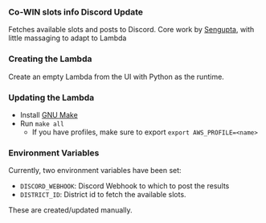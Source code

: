 ### Co-WIN slots info Discord Update

Fetches available slots and posts to Discord. Core work by [Sengupta](https://gist.github.com/sengupta/dec88f899f239d86d32ab0e1c71ef7b1), with little massaging to adapt to Lambda

### Creating the Lambda

Create an empty Lambda from the UI with Python as the runtime. 

### Updating the Lambda

- Install [GNU Make](https://www.gnu.org/software/make/)
- Run `make all`
  - If you have profiles, make sure to export `export AWS_PROFILE=<name>`

### Environment Variables

Currently, two environment variables have been set:

- `DISCORD_WEBHOOK`: Discord Webhook to which to post the results
- `DISTRICT_ID`: District id to fetch the available slots.

These are created/updated manually. 
